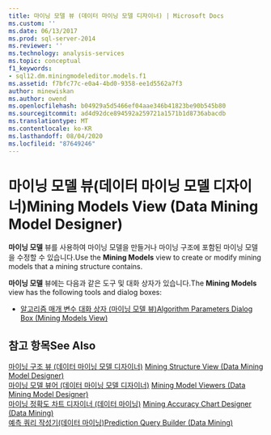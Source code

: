 ```yaml
---
title: 마이닝 모델 뷰 (데이터 마이닝 모델 디자이너) | Microsoft Docs
ms.custom: ''
ms.date: 06/13/2017
ms.prod: sql-server-2014
ms.reviewer: ''
ms.technology: analysis-services
ms.topic: conceptual
f1_keywords:
- sql12.dm.miningmodeleditor.models.f1
ms.assetid: f7bfc77c-e0a4-4bd0-9358-ee1d5562a7f3
author: minewiskan
ms.author: owend
ms.openlocfilehash: b04929a5d5466ef04aae346b41823be90b545b80
ms.sourcegitcommit: ad4d92dce894592a259721a1571b1d8736abacdb
ms.translationtype: MT
ms.contentlocale: ko-KR
ms.lasthandoff: 08/04/2020
ms.locfileid: "87649246"
---
```

# <a name="mining-models-view-data-mining-model-designer"></a><span data-ttu-id="e0446-102">마이닝 모델 뷰(데이터 마이닝 모델 디자이너)</span><span class="sxs-lookup"><span data-stu-id="e0446-102">Mining Models View (Data Mining Model Designer)</span></span>
  <span data-ttu-id="e0446-103">**마이닝 모델** 뷰를 사용하여 마이닝 모델을 만들거나 마이닝 구조에 포함된 마이닝 모델을 수정할 수 있습니다.</span><span class="sxs-lookup"><span data-stu-id="e0446-103">Use the **Mining Models** view to create or modify mining models that a mining structure contains.</span></span>  
  
 <span data-ttu-id="e0446-104">**마이닝 모델** 뷰에는 다음과 같은 도구 및 대화 상자가 있습니다.</span><span class="sxs-lookup"><span data-stu-id="e0446-104">The **Mining Models** view has the following tools and dialog boxes:</span></span>  
  
-   [<span data-ttu-id="e0446-105">알고리즘 매개 변수 대화 상자 &#40;마이닝 모델 뷰&#41;</span><span class="sxs-lookup"><span data-stu-id="e0446-105">Algorithm Parameters Dialog Box &#40;Mining Models View&#41;</span></span>](algorithm-parameters-dialog-box-mining-models-view.md)  
  
## <a name="see-also"></a><span data-ttu-id="e0446-106">참고 항목</span><span class="sxs-lookup"><span data-stu-id="e0446-106">See Also</span></span>  
 <span data-ttu-id="e0446-107">[마이닝 구조 뷰 &#40;데이터 마이닝 모델 디자이너&#41;](mining-structure-view-data-mining-model-designer.md) </span><span class="sxs-lookup"><span data-stu-id="e0446-107">[Mining Structure View &#40;Data Mining Model Designer&#41;](mining-structure-view-data-mining-model-designer.md) </span></span>  
 <span data-ttu-id="e0446-108">[마이닝 모델 뷰어 &#40;데이터 마이닝 모델 디자이너&#41;](mining-model-viewers-data-mining-model-designer.md) </span><span class="sxs-lookup"><span data-stu-id="e0446-108">[Mining Model Viewers &#40;Data Mining Model Designer&#41;](mining-model-viewers-data-mining-model-designer.md) </span></span>  
 <span data-ttu-id="e0446-109">[마이닝 정확도 차트 디자이너 &#40;데이터 마이닝&#41;](mining-accuracy-chart-designer-data-mining.md) </span><span class="sxs-lookup"><span data-stu-id="e0446-109">[Mining Accuracy Chart Designer &#40;Data Mining&#41;](mining-accuracy-chart-designer-data-mining.md) </span></span>  
 [<span data-ttu-id="e0446-110">예측 쿼리 작성기&#40;데이터 마이닝&#41;</span><span class="sxs-lookup"><span data-stu-id="e0446-110">Prediction Query Builder &#40;Data Mining&#41;</span></span>](prediction-query-builder-data-mining.md)  
  
  
